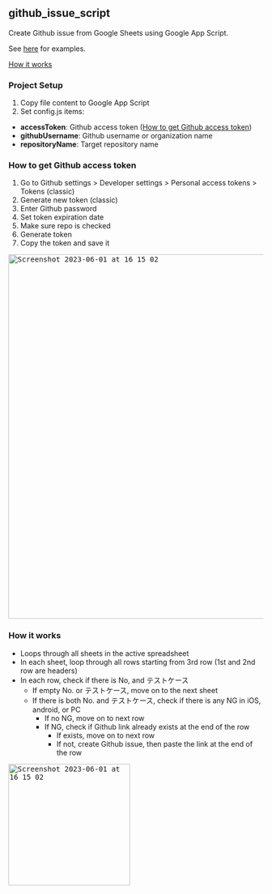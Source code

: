 ## github_issue_script

Create Github issue from Google Sheets using Google App Script.

See [here](https://github.com/sodavinchheng-quad/github_issue_script/issues) for examples.

[How it works](#how-it-works)

### Project Setup

1. Copy file content to Google App Script
2. Set config.js items:
- **accessToken**: Github access token ([How to get Github access token](#how-to-get-github-access-token))
- **githubUsername**: Github username or organization name
- **repositoryName**: Target repository name

### <a name="how-to-get-github-access-token"></a> How to get Github access token
1. Go to Github settings > Developer settings > Personal access tokens > Tokens (classic)
2. Generate new token (classic)
3. Enter Github password
4. Set token expiration date
5. Make sure repo is checked
6. Generate token
7. Copy the token and save it

<kbd><img width="720" alt="Screenshot 2023-06-01 at 16 15 02" src="https://github.com/sodavinchheng-quad/github_issue_script/assets/108704153/f76f7ab1-e560-4171-90be-2b2a44472402"></kbd>

### <a name="how-it-works"></a> How it works

- Loops through all sheets in the active spreadsheet
- In each sheet, loop through all rows starting from 3rd row (1st and 2nd row are headers)
- In each row, check if there is No, and テストケース
  - If empty No. or テストケース, move on to the next sheet
  - If there is both No. and テストケース, check if there is any NG in iOS, android, or PC
    - If no NG, move on to next row
    - If NG, check if Github link already exists at the end of the row
      - If exists, move on to next row
      - If not, create Github issue, then paste the link at the end of the row

<kbd>
 <img width="240" alt="Screenshot 2023-06-01 at 16 15 02" src="https://github.com/sodavinchheng-quad/github_issue_script/assets/108704153/abe23dbd-4cdd-46c7-8379-6210d7e86347">
</kbd>
